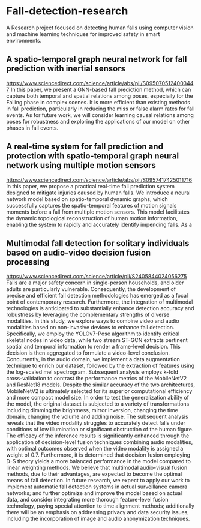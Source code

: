 # Fall-detection-research
A Research project focused on detecting human falls using computer vision and machine learning techniques for improved safety in smart environments.



## A spatio-temporal graph neural network for fall prediction with inertial sensors
https://www.sciencedirect.com/science/article/abs/pii/S0950705124003447
In this paper, we present a GNN-based fall prediction method, which can capture both temporal and spatial relations among poses, especially for the Falling phase in complex scenes. It is more efficient than existing methods in fall prediction, particularly in reducing the miss or false alarm rates for fall events. As for future work, we will consider learning causal relations among poses for robustness and exploring the applications of our model on other phases in fall events.

## A real-time system for fall prediction and protection with spatio-temporal graph neural network using multiple motion sensors
https://www.sciencedirect.com/science/article/abs/pii/S0957417425011716
In this paper, we propose a practical real-time fall prediction system designed to mitigate injuries caused by human falls. We introduce a neural network model based on spatio-temporal dynamic graphs, which successfully captures the spatio-temporal features of motion signals moments before a fall from multiple motion sensors. This model facilitates the dynamic topological reconstruction of human motion information, enabling the system to rapidly and accurately identify impending falls. As a

## Multimodal fall detection for solitary individuals based on audio-video decision fusion processing
https://www.sciencedirect.com/science/article/pii/S2405844024056275
Falls are a major safety concern in single-person households, and older adults are particularly vulnerable. Consequently, the development of precise and efficient fall detection methodologies has emerged as a focal point of contemporary research. Furthermore, the integration of multimodal technologies is anticipated to substantially enhance detection accuracy and robustness by leveraging the complementary strengths of diverse modalities.
In this study, we explore ways to combine video and audio modalities based on non-invasive devices to enhance fall detection. Specifically, we employ the YOLOv7-Pose algorithm to identify critical skeletal nodes in video data, while two stream ST-GCN extracts pertinent spatial and temporal information to render a frame-level decision. This decision is then aggregated to formulate a video-level conclusion. Concurrently, in the audio domain, we implement a data augmentation technique to enrich our dataset, followed by the extraction of features using the log-scaled mel spectrogram. Subsequent analysis employs k-fold cross-validation to contrast the performance metrics of the MobileNetV2 and ResNet18 models. Despite the similar accuracy of the two architectures, MobileNetV2 is ultimately selected for its superior computational efficiency and more compact model size.
In order to test the generalization ability of the model, the original dataset is subjected to a variety of transformations including dimming the brightness, mirror inversion, changing the time domain, changing the volume and adding noise. The subsequent analysis reveals that the video modality struggles to accurately detect falls under conditions of low illumination or significant obstruction of the human figure. The efficacy of the inference results is significantly enhanced through the application of decision-level fusion techniques combining audio modalities, with optimal outcomes observed when the video modality is assigned a weight of 0.7. Furthermore, it is determined that decision fusion employing D-S theory yields a more balanced performance in the model compared to linear weighting methods.
We believe that multimodal audio-visual fusion methods, due to their advantages, are expected to become the optimal means of fall detection. In future research, we expect to apply our work to implement automatic fall detection systems in actual surveillance camera networks; and further optimize and improve the model based on actual data, and consider integrating more thorough feature-level fusion technology, paying special attention to time alignment methods; additionally there will be an emphasis on addressing privacy and data security issues, including the incorporation of image and audio anonymization techniques.

